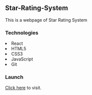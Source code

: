 
<h2>Star-Rating-System</h2>
<p>This is a webpage of Star Rating System</p>


<h3>Technologies</h3>
<li>React</li>
<li>HTML5</li>
<li>CSS3</li>
<li>JavaScript</li>
<li>Git</li>


<h3>Launch</h3>
<a href="https://bricklai.github.io/Star-Rating-System/">Click here</a> to visit.

